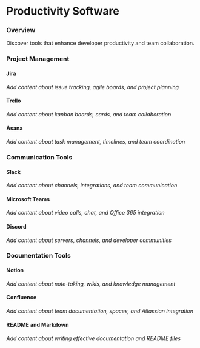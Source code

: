 # Productivity Software

### Overview

Discover tools that enhance developer productivity and team collaboration.

### Project Management

#### Jira
*Add content about issue tracking, agile boards, and project planning*

#### Trello
*Add content about kanban boards, cards, and team collaboration*

#### Asana
*Add content about task management, timelines, and team coordination*

### Communication Tools

#### Slack
*Add content about channels, integrations, and team communication*

#### Microsoft Teams
*Add content about video calls, chat, and Office 365 integration*

#### Discord
*Add content about servers, channels, and developer communities*

### Documentation Tools

#### Notion
*Add content about note-taking, wikis, and knowledge management*

#### Confluence
*Add content about team documentation, spaces, and Atlassian integration*

#### README and Markdown
*Add content about writing effective documentation and README files*
